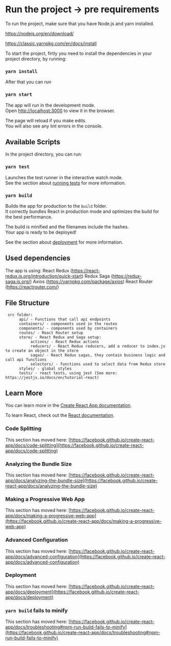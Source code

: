 # Run the project -> pre requirements

To run the project, make sure that you have Node.js and yarn installed.

https://nodejs.org/en/download/

https://classic.yarnpkg.com/en/docs/install

To start the project, firtly you need to install the dependencies in your project directory, by running:  

### `yarn install`

After that you can run 

### `yarn start`

The app will run in the development mode.\
Open [http://localhost:3000](http://localhost:3000) to view it in the browser.

The page will reload if you make edits.\
You will also see any lint errors in the console.

## Available Scripts

In the project directory, you can run:

### `yarn test`

Launches the test runner in the interactive watch mode.\
See the section about [running tests](https://facebook.github.io/create-react-app/docs/running-tests) for more information.

### `yarn build`

Builds the app for production to the `build` folder.\
It correctly bundles React in production mode and optimizes the build for the best performance.

The build is minified and the filenames include the hashes.\
Your app is ready to be deployed!

See the section about [deployment](https://facebook.github.io/create-react-app/docs/deployment) for more information.

## Used dependencies

The app is using: 
React Redux (https://react-redux.js.org/introduction/quick-start)
Redux Saga (https://redux-saga.js.org/)
Axios (https://yarnpkg.com/package/axios) 
React Router (https://reactrouter.com/)


## File Structure
     src folder: 
          api/ - Functions that call api endpoints
          containers/ - components used in the routes
          components/ - components used by containers
          routes/ - React Router setup
          store/ - React Redux and Saga setup: 
               actions/ - React Redux actions
               reducers/ - React Redux reducers, add a reducer to index.js to create an object in the store
               sagas/ - React Redux sagas, they contain business logic and call api functions
               selectors/ - functions used to select data from Redux store
          styles/ - global styles
          tests/ - react tests, using jest (See more: https://jestjs.io/docs/en/tutorial-react) 

## Learn More

You can learn more in the [Create React App documentation](https://facebook.github.io/create-react-app/docs/getting-started).

To learn React, check out the [React documentation](https://reactjs.org/).

### Code Splitting

This section has moved here: [https://facebook.github.io/create-react-app/docs/code-splitting](https://facebook.github.io/create-react-app/docs/code-splitting)

### Analyzing the Bundle Size

This section has moved here: [https://facebook.github.io/create-react-app/docs/analyzing-the-bundle-size](https://facebook.github.io/create-react-app/docs/analyzing-the-bundle-size)

### Making a Progressive Web App

This section has moved here: [https://facebook.github.io/create-react-app/docs/making-a-progressive-web-app](https://facebook.github.io/create-react-app/docs/making-a-progressive-web-app)

### Advanced Configuration

This section has moved here: [https://facebook.github.io/create-react-app/docs/advanced-configuration](https://facebook.github.io/create-react-app/docs/advanced-configuration)

### Deployment

This section has moved here: [https://facebook.github.io/create-react-app/docs/deployment](https://facebook.github.io/create-react-app/docs/deployment)

### `yarn build` fails to minify

This section has moved here: [https://facebook.github.io/create-react-app/docs/troubleshooting#npm-run-build-fails-to-minify](https://facebook.github.io/create-react-app/docs/troubleshooting#npm-run-build-fails-to-minify)
